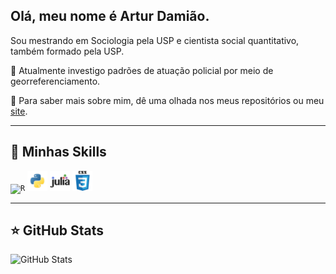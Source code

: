 ## Olá, meu nome é Artur Damião.

Sou mestrando em Sociologia pela USP e cientista social quantitativo, também formado pela USP.

🔭 Atualmente investigo padrões de atuação policial por meio de georreferenciamento.

💬 Para saber mais sobre mim, dê uma olhada nos meus repositórios ou meu [site](arturdamiao.com).

---

## 🚀 Minhas Skills

<code><img height="32" src="https://raw.githubusercontent.com/github/explore/80688e429a7d4ef2fca1e82350fe8e3517d3494d/topics/rstudio/rstudio.png" alt="R"/></code>
<code><img height="32" src="https://raw.githubusercontent.com/github/explore/80688e429a7d4ef2fca1e82350fe8e3517d3494d/topics/python/python.png" alt="Python"/></code>
<code><img height="32" src="https://raw.githubusercontent.com/github/explore/80688e429a7d4ef2fca1e82350fe8e3517d3494d/topics/julia/julia.png" alt="Typescript"/></code>
<code><img height="32" src="https://raw.githubusercontent.com/github/explore/80688e429a7d4ef2fca1e82350fe8e3517d3494d/topics/css/css.png" alt="CSS"/></code>


---

## ⭐ GitHub Stats

![GitHub Stats](https://github-readme-stats.vercel.app/api?username=arturdamiao&show_icons=true)
